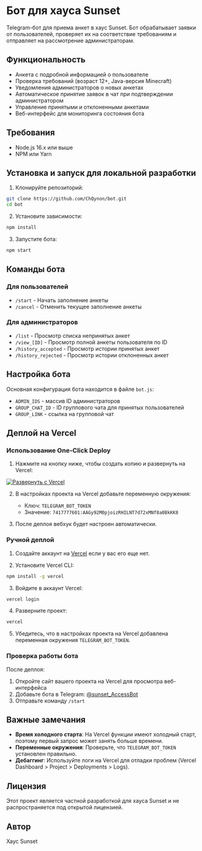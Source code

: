 # Бот для хауса Sunset

Telegram-бот для приема анкет в хаус Sunset. Бот обрабатывает заявки от пользователей, проверяет их на соответствие требованиям и отправляет на рассмотрение администраторам.

## Функциональность

- Анкета с подробной информацией о пользователе
- Проверка требований (возраст 12+, Java-версия Minecraft)
- Уведомления администраторов о новых анкетах
- Автоматическое принятие заявок в чат при подтверждении администратором
- Управление принятыми и отклоненными анкетами
- Веб-интерфейс для мониторинга состояния бота

## Требования

- Node.js 16.x или выше
- NPM или Yarn

## Установка и запуск для локальной разработки

1. Клонируйте репозиторий:
```bash
git clone https://github.com/ChQynon/bot.git
cd bot
```

2. Установите зависимости:
```bash
npm install
```

3. Запустите бота:
```bash
npm start
```

## Команды бота

### Для пользователей
- `/start` - Начать заполнение анкеты
- `/cancel` - Отменить текущее заполнение анкеты

### Для администраторов
- `/list` - Просмотр списка непринятых анкет
- `/view_[ID]` - Просмотр полной анкеты пользователя по ID
- `/history_accepted` - Просмотр истории принятых анкет
- `/history_rejected` - Просмотр истории отклоненных анкет

## Настройка бота

Основная конфигурация бота находится в файле `bot.js`:

- `ADMIN_IDS` - массив ID администраторов
- `GROUP_CHAT_ID` - ID группового чата для принятых пользователей
- `GROUP_LINK` - ссылка на групповой чат

## Деплой на Vercel

### Использование One-Click Deploy

1. Нажмите на кнопку ниже, чтобы создать копию и развернуть на Vercel:

[![Развернуть с Vercel](https://vercel.com/button)](https://vercel.com/new/clone?repository-url=https%3A%2F%2Fgithub.com%2FChQynon%2Fbot)

2. В настройках проекта на Vercel добавьте переменную окружения:
   - Ключ: `TELEGRAM_BOT_TOKEN`
   - Значение: `7417777601:AAGy92M0pjoizRHILNT7d72xMNf8a0BkKK8`

3. После деплоя вебхук будет настроен автоматически.

### Ручной деплой

1. Создайте аккаунт на [Vercel](https://vercel.com) если у вас его еще нет.

2. Установите Vercel CLI:
```bash
npm install -g vercel
```

3. Войдите в аккаунт Vercel:
```bash
vercel login
```

4. Разверните проект:
```bash
vercel
```

5. Убедитесь, что в настройках проекта на Vercel добавлена переменная окружения `TELEGRAM_BOT_TOKEN`.

### Проверка работы бота

После деплоя:

1. Откройте сайт вашего проекта на Vercel для просмотра веб-интерфейса
2. Добавьте бота в Telegram: [@sunset_AccessBot](https://t.me/sunset_AccessBot)
3. Отправьте команду `/start`

## Важные замечания

- **Время холодного старта**: На Vercel функции имеют холодный старт, поэтому первый запрос может занять больше времени.
- **Переменные окружения**: Проверьте, что `TELEGRAM_BOT_TOKEN` установлен правильно.
- **Дебаггинг**: Используйте логи на Vercel для отладки проблем (Vercel Dashboard > Project > Deployments > Logs).

## Лицензия

Этот проект является частной разработкой для хауса Sunset и не распространяется под открытой лицензией.

## Автор

Хаус Sunset 